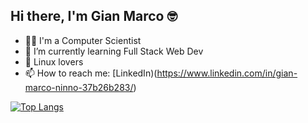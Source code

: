 ## Hi there, I'm Gian Marco 🤓

<!--
**ningia92/ningia92** is a ✨ _special_ ✨ repository because its `README.md` (this file) appears on your GitHub profile.
-->

- 👨‍💻 I'm a Computer Scientist
- 🌱 I’m currently learning Full Stack Web Dev
- 🐧 Linux lovers
- 📫 How to reach me: [LinkedIn)(https://www.linkedin.com/in/gian-marco-ninno-37b26b283/)

[![Top Langs](https://github-readme-stats.vercel.app/api/top-langs/?username=pylapp&layout=compact)](https://github.com/anuraghazra/github-readme-stats)
